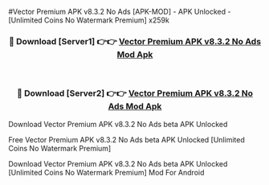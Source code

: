 #Vector Premium APK v8.3.2 No Ads [APK-MOD] - APK Unlocked - [Unlimited Coins No Watermark Premium] x259k



<div align="center">

<h3>🔴 Download [Server1] 👉👉 <a href="https://momento.my/?title=Vector_Premium_APK_v8.3.2_No_Ads">Vector Premium APK v8.3.2 No Ads Mod Apk</a></h3><br>

<h3>🔴 Download [Server2] 👉👉 <a href="https://momento.my/?title=Vector_Premium_APK_v8.3.2_No_Ads">Vector Premium APK v8.3.2 No Ads Mod Apk</a></h3>
</div>



Download Vector Premium APK v8.3.2 No Ads beta APK Unlocked

Free Vector Premium APK v8.3.2 No Ads beta APK Unlocked [Unlimited Coins No Watermark Premium]

Download Vector Premium APK v8.3.2 No Ads beta APK Unlocked [Unlimited Coins No Watermark Premium] Mod For Android
